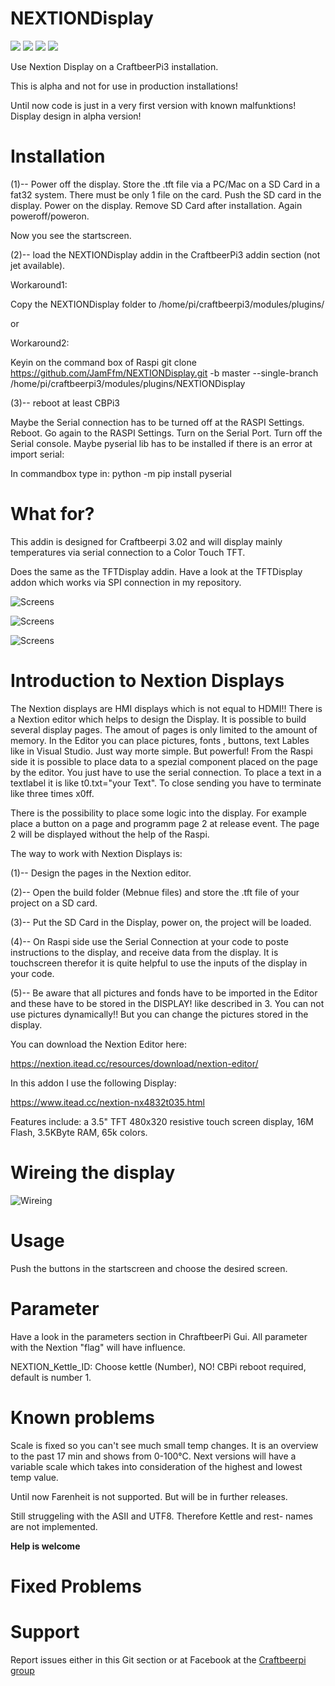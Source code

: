 # NEXTIONDisplay

![](https://img.shields.io/badge/CBPi%203%20addin-under%20development-yellow.svg)  ![](https://img.shields.io/github/license/JamFfm/NEXTIONDisplay.svg?style=flat) ![](https://img.shields.io/github/last-commit/JamFfm/NEXTIONDisplay.svg?style=flat) ![](https://img.shields.io/github/release-pre/JamFfm/NEXTIONDisplay.svg?style=flat)

Use Nextion Display on a CraftbeerPi3 installation.

This is alpha and not for use in production installations!

Until now code is just in a very first version with known malfunktions! Display design in alpha version!


# Installation

(1)-- Power off the display. Store the .tft file via a PC/Mac on a SD Card in a fat32 system. There must be only 1 file on the card. Push the SD card in the display. Power on the display. Remove SD Card after installation. Again poweroff/poweron. 

Now you see the startscreen.

(2)-- load the NEXTIONDisplay addin in the CraftbeerPi3 addin section (not jet available).

Workaround1: 

Copy the NEXTIONDisplay folder to /home/pi/craftbeerpi3/modules/plugins/

or

Workaround2:

Keyin on the command box of Raspi
git clone https://github.com/JamFfm/NEXTIONDisplay.git -b master --single-branch /home/pi/craftbeerpi3/modules/plugins/NEXTIONDisplay

(3)-- reboot at least CBPi3


Maybe the Serial connection has to be turned off at the RASPI Settings. Reboot. Go again to the RASPI Settings. Turn on the Serial Port. Turn off the Serial console.
Maybe pyserial lib has to be installed if there is an error at import serial:

In commandbox type in: python -m pip install pyserial


# What for?
This addin is designed for Craftbeerpi 3.02 and will display mainly temperatures via serial connection to a Color Touch TFT. 

Does the same as the TFTDisplay addin. Have a look at the TFTDisplay addon which works via SPI connection in my repository.

![Screens](https://github.com/JamFfm/NEXTIONDisplay/blob/master/CBPi3Display/Startscreen1.jpg "Example Startscreen")

![Screens](https://github.com/JamFfm/NEXTIONDisplay/blob/master/CBPi3Display/digitmode.jpg "Example Digitscreen")

![Screens](https://github.com/JamFfm/NEXTIONDisplay/blob/master/CBPi3Display/BrewGraph.jpg "Example Waveform")


# Introduction to Nextion Displays

The Nextion displays are HMI displays which is not equal to HDMI!!
There is a Nextion editor which helps to design the Display. It is possible to build several display pages.
The amout of pages is only limited to the amount of memory.
In the Editor you can place pictures, fonts , buttons, text Lables like in Visual Studio. Just way morte simple. 
But powerful! From the Raspi side it is possible to place data to a spezial component placed on the page by the editor.
You just have to use the serial connection. To place a text in a textlabel it is like t0.txt="your Text".
To close sending you have to terminate like three times x0ff.

There is the possibility to place some logic into the display. For example place a button on a page and programm page 2 at release event. The page 2 will be displayed without the help of the Raspi.

The way to work with Nextion Displays is:

(1)-- Design the pages in the Nextion editor.

(2)-- Open the build folder (Mebnue files) and store the .tft file of your project on a SD card.

(3)-- Put the SD Card in the Display, power on, the project will be loaded.

(4)-- On Raspi side use the Serial Connection at your code to poste instructions to the display, and receive data from the display.
It is touchscreen therefor it is quite helpful to use the inputs of the display in your code.

(5)-- Be aware that all pictures and fonds have to be imported in the Editor and these have to be stored in the DISPLAY! like described in 3. You can not use pictures dynamically!! But you can change the pictures stored in the display.


You can download the Nextion Editor here:

https://nextion.itead.cc/resources/download/nextion-editor/

In this addon I use the following Display:

https://www.itead.cc/nextion-nx4832t035.html

Features include: a 3.5" TFT 480x320 resistive touch screen display, 16M Flash, 3.5KByte RAM, 65k colors.


# Wireing the display

![Wireing](https://github.com/JamFfm/NEXTIONDisplay/blob/master/CBPi3Display/MMDVM-Nextion-wiring-for-programming.jpg "BrewNextionDisplay 3.5 Zoll")


# Usage

Push the buttons in the startscreen and choose the desired screen.


# Parameter

Have a look in the parameters section in ChraftbeerPi Gui.
All parameter with the Nextion "flag" will have influence.

NEXTION_Kettle_ID: Choose kettle (Number), NO! CBPi reboot required, default is number 1.


# Known problems

Scale is fixed so you can't see much small temp changes. It is an overview to the past 17 min and shows from 0-100°C.
Next versions will have a variable scale which takes into consideration of the highest and lowest temp value.

Until now Farenheit is not supported. But will be in further releases.

Still struggeling with the ASII and UTF8. Therefore Kettle and rest- names are not implemented.

**Help is welcome**


# Fixed Problems


# Support

Report issues either in this Git section or at Facebook at the [Craftbeerpi group](https://www.facebook.com/groups/craftbeerpi/)

